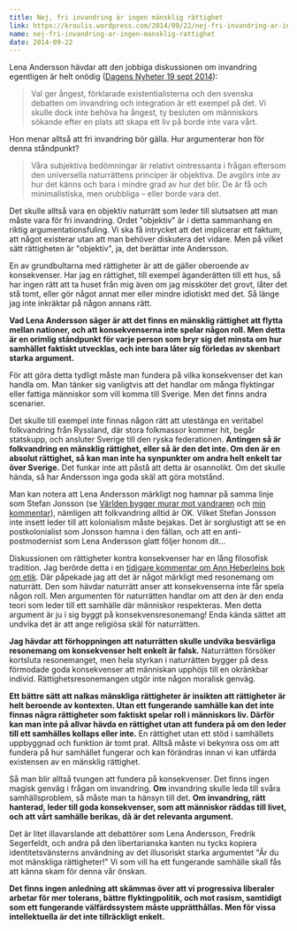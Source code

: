 ```yaml
---
title: Nej, fri invandring är ingen mänsklig rättighet
link: https://kraulis.wordpress.com/2014/09/22/nej-fri-invandring-ar-ingen-mansklig-rattighet/
name: nej-fri-invandring-ar-ingen-mansklig-rattighet
date: 2014-09-22
---
```

Lena Andersson hävdar att den jobbiga diskussionen om invandring egentligen är helt onödig ([Dagens Nyheter 19 sept 2014](http://www.dn.se/ledare/kolumner/i-princip-odelbart/)):

> Val ger ångest, förklarade existentialisterna och den svenska debatten om invandring och integration är ett exempel på det. Vi skulle dock inte behöva ha ångest, ty besluten om människors sökande efter en plats att skapa ett liv på borde inte vara vårt.

Hon menar alltså att fri invandring bör gälla. Hur argumenterar hon för denna ståndpunkt?

> Våra subjektiva bedömningar är relativt ointressanta i frågan eftersom den universella naturrättens principer är objektiva. De avgörs inte av hur det känns och bara i mindre grad av hur det blir. De är få och minimalistiska, men orubbliga – eller borde vara det.



Det skulle alltså vara en objektiv naturrätt som leder till slutsatsen att man måste vara för fri invandring. Ordet "objektiv" är i detta sammanhang en riktig argumentationsfuling. Vi ska få intrycket att det implicerar ett faktum, att något existerar utan att man behöver diskutera det vidare. Men på vilket sätt rättigheten är "objektiv", ja, det berättar inte Andersson.

En av grundbultarna med rättigheter är att de gäller oberoende av konsekvenser. Har jag en rättighet, till exempel äganderätten till ett hus, så har ingen rätt att ta huset från mig även om jag missköter det grovt, låter det stå tomt, eller gör något annat mer eller mindre idiotiskt med det. Så länge jag inte inkräktar på någon annans rätt.

**Vad Lena Andersson säger är att det finns en mänsklig rättighet att flytta mellan nationer, och att konsekvenserna inte spelar någon roll. Men detta är en orimlig ståndpunkt för varje person som bryr sig det minsta om hur samhället faktiskt utvecklas, och inte bara låter sig förledas av skenbart starka argument.**

För att göra detta tydligt måste man fundera på vilka konsekvenser det kan handla om. Man tänker sig vanligtvis att det handlar om många flyktingar eller fattiga människor som vill komma till Sverige. Men det finns andra scenarier.

Det skulle till exempel inte finnas någon rätt att utestänga en veritabel folkvandring från Ryssland, där stora folkmassor kommer hit, begår statskupp, och ansluter Sverige till den ryska federationen. **Antingen så är folkvandring en mänsklig rättighet, eller så är den det inte. Om den är en absolut rättighet, så kan man inte ha synpunkter om andra helt enkelt tar över Sverige.** Det funkar inte att påstå att detta är osannolikt. Om det skulle hända, så har Andersson inga goda skäl att göra motstånd.

Man kan notera att Lena Andersson märkligt nog hamnar på samma linje som Stefan Jonsson (se [Världen bygger murar mot vandraren](http://www.dn.se/kultur-noje/kulturdebatt/varlden-bygger-murar-mot-vandraren/) och [min kommentar](/posts/)), nämligen att folkvandring alltid är OK. Vilket Stefan Jonsson inte insett leder till att kolonialism måste bejakas. Det är sorglustigt att se en postkolonialist som Jonsson hamna i den fällan, och att en anti-postmodernist som Lena Andersson glatt följer honom dit...

Diskussionen om rättigheter kontra konsekvenser har en lång filosofisk tradition. Jag berörde detta i en [tidigare kommentar om Ann Heberleins bok om etik](/posts/). Där påpekade jag att det är något märkligt med resonemang om naturrätt. Den som hävdar naturrätt anser att konsekvenserna inte får spela någon roll. Men argumenten för naturrätten handlar om att den är den enda teori som leder till ett samhälle där människor respekteras. Men detta argument är ju i sig byggt på konsekvensresonemang! Enda kända sättet att undvika det är att ange religiösa skäl för naturrätten.

**Jag hävdar att förhoppningen att naturrätten skulle undvika besvärliga resonemang om konsekvenser helt enkelt är falsk.** Naturrätten försöker kortsluta resonemanget, men hela styrkan i naturrätten bygger på dess förmodade goda konsekvenser att människan upphöjs till en okränkbar individ. Rättighetsresonemangen utgör inte någon moralisk genväg.

**Ett bättre sätt att nalkas mänskliga rättigheter är insikten att rättigheter är helt beroende av kontexten. Utan ett fungerande samhälle kan det inte finnas några rättigheter som faktiskt spelar roll i människors liv. Därför kan man inte på allvar hävda en rättighet utan att fundera på om den leder till ett samhälles kollaps eller inte.** En rättighet utan ett stöd i samhällets uppbyggnad och funktion är tomt prat. Alltså måste vi bekymra oss om att fundera på hur samhället fungerar och kan förändras innan vi kan utfärda existensen av en mänsklig rättighet.

Så man blir alltså tvungen att fundera på konsekvenser. Det finns ingen magisk genväg i frågan om invandring. **Om** invandring skulle leda till svåra samhällsproblem, så måste man ta hänsyn till det. **Om invandring, rätt hanterad, leder till goda konsekvenser, som att människor räddas till livet, och att vårt samhälle berikas, då är det relevanta argument.**

Det är litet illavarslande att debattörer som Lena Andersson, Fredrik Segerfeldt, och andra på den libertarianska kanten nu tycks kopiera identitetsvänsterns användning av det illusoriskt starka argumentet "Är du mot mänskliga rättigheter!" Vi som vill ha ett fungerande samhälle skall fås att känna skam för denna vår önskan.

**Det finns ingen anledning att skämmas över att vi progressiva liberaler arbetar för mer tolerans, bättre flyktingpolitik, och mot rasism, samtidigt som ett fungerande välfärdssystem måste upprätthållas. Men för vissa intellektuella är det inte tillräckligt enkelt.**

